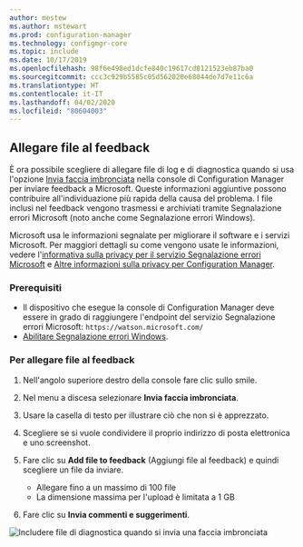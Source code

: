 ```yaml
---
author: mestew
ms.author: mstewart
ms.prod: configuration-manager
ms.technology: configmgr-core
ms.topic: include
ms.date: 10/17/2019
ms.openlocfilehash: 98f6e498ed1dcfe840c19617cd8121523eb87ba0
ms.sourcegitcommit: ccc3c929b5585c05d562020e68044de7d7e11c6a
ms.translationtype: HT
ms.contentlocale: it-IT
ms.lasthandoff: 04/02/2020
ms.locfileid: "80604003"
---
```

## <a name="attach-files-to-feedback"></a>Allegare file al feedback
<!--3555011-->
È ora possibile scegliere di allegare file di log e di diagnostica quando si usa l'opzione [Invia faccia imbronciata](/sccm/core/understand/find-help#BKMK_1806Feedback) nella console di Configuration Manager per inviare feedback a Microsoft. Queste informazioni aggiuntive possono contribuire all'individuazione più rapida della causa del problema. I file inclusi nel feedback vengono trasmessi e archiviati tramite Segnalazione errori Microsoft (noto anche come Segnalazione errori Windows).

Microsoft usa le informazioni segnalate per migliorare il software e i servizi Microsoft. Per maggiori dettagli su come vengono usate le informazioni, vedere l'[informativa sulla privacy per il servizio Segnalazione errori Microsoft](https://privacy.microsoft.com/microsoft-error-reporting-privacy-statement) e [Altre informazioni sulla privacy per Configuration Manager](/sccm/core/plan-design/security/additional-privacy).

### <a name="prerequisites"></a>Prerequisiti
- Il dispositivo che esegue la console di Configuration Manager deve essere in grado di raggiungere l'endpoint del servizio Segnalazione errori Microsoft: `https://watson.microsoft.com/`
- [Abilitare Segnalazione errori Windows](https://docs.microsoft.com/powershell/module/windowserrorreporting).

### <a name="to-attach-files-to-feedback"></a>Per allegare file al feedback

1. Nell'angolo superiore destro della console fare clic sullo smile.
1. Nel menu a discesa selezionare **Invia faccia imbronciata**.
1. Usare la casella di testo per illustrare ciò che non si è apprezzato.
1. Scegliere se si vuole condividere il proprio indirizzo di posta elettronica e uno screenshot.
1. Fare clic su **Add file to feedback** (Aggiungi file al feedback) e quindi scegliere un file da inviare.
   - Allegare fino a un massimo di 100 file
   - La dimensione massima per l'upload è limitata a 1 GB

1. Fare clic su **Invia commenti e suggerimenti**.

![Includere file di diagnostica quando si invia una faccia imbronciata](/sccm/core/get-started/2019/media/3556011-feedback-add-files.png)
